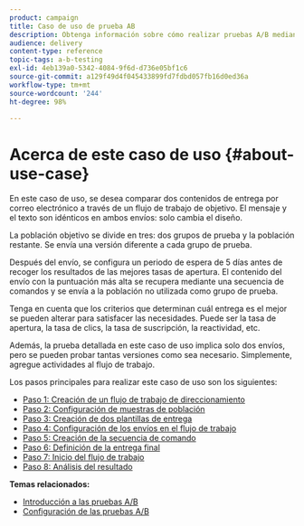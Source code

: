 ```yaml
---
product: campaign
title: Caso de uso de prueba AB
description: Obtenga información sobre cómo realizar pruebas A/B mediante un caso de uso dedicado.
audience: delivery
content-type: reference
topic-tags: a-b-testing
exl-id: 4eb139a0-5342-4084-9f6d-d736e05bf1c6
source-git-commit: a129f49d4f045433899fd7fdbd057fb16d0ed36a
workflow-type: tm+mt
source-wordcount: '244'
ht-degree: 98%

---
```


# Acerca de este caso de uso {#about-use-case}

En este caso de uso, se desea comparar dos contenidos de entrega por correo electrónico a través de un flujo de trabajo de objetivo. El mensaje y el texto son idénticos en ambos envíos: solo cambia el diseño.

La población objetivo se divide en tres: dos grupos de prueba y la población restante. Se envía una versión diferente a cada grupo de prueba.

Después del envío, se configura un periodo de espera de 5 días antes de recoger los resultados de las mejores tasas de apertura. El contenido del envío con la puntuación más alta se recupera mediante una secuencia de comandos y se envía a la población no utilizada como grupo de prueba.

Tenga en cuenta que los criterios que determinan cuál entrega es el mejor se pueden alterar para satisfacer las necesidades. Puede ser la tasa de apertura, la tasa de clics, la tasa de suscripción, la reactividad, etc.

Además, la prueba detallada en este caso de uso implica solo dos envíos, pero se pueden probar tantas versiones como sea necesario. Simplemente, agregue actividades al flujo de trabajo.

Los pasos principales para realizar este caso de uso son los siguientes:

* [Paso 1: Creación de un flujo de trabajo de direccionamiento](a-b-testing-uc-targeting-workflow.md)
* [Paso 2: Configuración de muestras de población](a-b-testing-uc-population-samples.md)
* [Paso 3: Creación de dos plantillas de entrega](a-b-testing-uc-delivery-templates.md)
* [Paso 4: Configuración de los envíos en el flujo de trabajo](a-b-testing-uc-configuring-deliveries.md)
* [Paso 5: Creación de la secuencia de comando](a-b-testing-uc-script.md)
* [Paso 6: Definición de la entrega final](a-b-testing-uc-final-delivery.md)
* [Paso 7: Inicio del flujo de trabajo](a-b-testing-uc-start-workflow.md)
* [Paso 8: Análisis del resultado](a-b-testing-uc-analyzing.md)

**Temas relacionados:**

* [Introducción a las pruebas A/B](get-started-a-b-testing.md)
* [Configuración de las pruebas A/B](configuring-a-b-testing.md)
